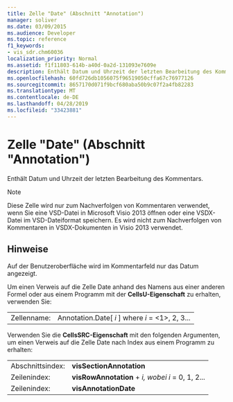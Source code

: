 ```yaml
---
title: Zelle "Date" (Abschnitt "Annotation")
manager: soliver
ms.date: 03/09/2015
ms.audience: Developer
ms.topic: reference
f1_keywords:
- vis_sdr.chm60036
localization_priority: Normal
ms.assetid: f1f11803-614b-a40d-0a2d-131093e7609e
description: Enthält Datum und Uhrzeit der letzten Bearbeitung des Kommentars.
ms.openlocfilehash: 60fd726db1056075f96519050cffa67c76977126
ms.sourcegitcommit: 8657170d071f9bcf680aba50b9c07f2a4fb82283
ms.translationtype: MT
ms.contentlocale: de-DE
ms.lasthandoff: 04/28/2019
ms.locfileid: "33423881"
---
```

# <a name="date-cell-annotation-section"></a>Zelle "Date" (Abschnitt "Annotation")

Enthält Datum und Uhrzeit der letzten Bearbeitung des Kommentars. 
  
> [!NOTE]
> Diese Zelle wird nur zum Nachverfolgen von Kommentaren verwendet, wenn Sie eine VSD-Datei in Microsoft Visio 2013 öffnen oder eine VSDX-Datei im VSD-Dateiformat speichern. Es wird nicht zum Nachverfolgen von Kommentaren in VSDX-Dokumenten in Visio 2013 verwendet. 
  
## <a name="remarks"></a>Hinweise

Auf der Benutzeroberfläche wird im Kommentarfeld nur das Datum angezeigt.
  
Um einen Verweis auf die Zelle Date anhand des Namens aus einer anderen Formel oder aus einem Programm mit der **CellsU-Eigenschaft** zu erhalten, verwenden Sie: 
  
|||
|:-----|:-----|
| Zellenname:  <br/> | Annotation.Date[  *i*  ] where  *i*  = <1>, 2, 3...  <br/> |
   
Verwenden Sie die **CellsSRC-Eigenschaft** mit den folgenden Argumenten, um einen Verweis auf die Zelle Date nach Index aus einem Programm zu erhalten: 
  
|||
|:-----|:-----|
| Abschnittsindex:  <br/> |**visSectionAnnotation** <br/> |
| Zeilenindex:  <br/> |**visRowAnnotation**  +   *i,* *wobei i* = 0, 1, 2...  <br/> |
| Zeilenindex:  <br/> |**visAnnotationDate** <br/> |
   


